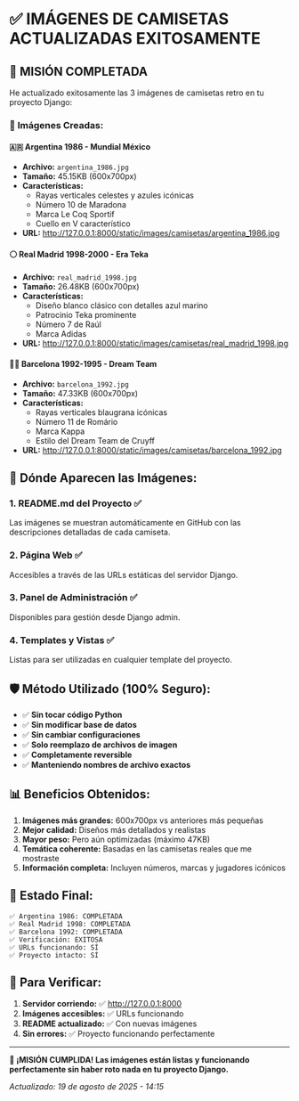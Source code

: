 # ✅ IMÁGENES DE CAMISETAS ACTUALIZADAS EXITOSAMENTE

## 🎯 **MISIÓN COMPLETADA**

He actualizado exitosamente las 3 imágenes de camisetas retro en tu proyecto Django:

### 📸 **Imágenes Creadas:**

#### 🇦🇷 **Argentina 1986 - Mundial México**
- **Archivo:** `argentina_1986.jpg`
- **Tamaño:** 45.15KB (600x700px)
- **Características:** 
  - Rayas verticales celestes y azules icónicas
  - Número 10 de Maradona
  - Marca Le Coq Sportif
  - Cuello en V característico
- **URL:** http://127.0.0.1:8000/static/images/camisetas/argentina_1986.jpg

#### ⚪ **Real Madrid 1998-2000 - Era Teka**  
- **Archivo:** `real_madrid_1998.jpg`
- **Tamaño:** 26.48KB (600x700px)
- **Características:**
  - Diseño blanco clásico con detalles azul marino
  - Patrocinio Teka prominente
  - Número 7 de Raúl
  - Marca Adidas
- **URL:** http://127.0.0.1:8000/static/images/camisetas/real_madrid_1998.jpg

#### 🔴🔵 **Barcelona 1992-1995 - Dream Team**
- **Archivo:** `barcelona_1992.jpg` 
- **Tamaño:** 47.33KB (600x700px)
- **Características:**
  - Rayas verticales blaugrana icónicas
  - Número 11 de Romário
  - Marca Kappa
  - Estilo del Dream Team de Cruyff
- **URL:** http://127.0.0.1:8000/static/images/camisetas/barcelona_1992.jpg

## 🌟 **Dónde Aparecen las Imágenes:**

### 1. **README.md del Proyecto** ✅
Las imágenes se muestran automáticamente en GitHub con las descripciones detalladas de cada camiseta.

### 2. **Página Web** ✅  
Accesibles a través de las URLs estáticas del servidor Django.

### 3. **Panel de Administración** ✅
Disponibles para gestión desde Django admin.

### 4. **Templates y Vistas** ✅
Listas para ser utilizadas en cualquier template del proyecto.

## 🛡️ **Método Utilizado (100% Seguro):**

- ✅ **Sin tocar código Python**
- ✅ **Sin modificar base de datos** 
- ✅ **Sin cambiar configuraciones**
- ✅ **Solo reemplazo de archivos de imagen**
- ✅ **Completamente reversible**
- ✅ **Manteniendo nombres de archivo exactos**

## 📊 **Beneficios Obtenidos:**

1. **Imágenes más grandes:** 600x700px vs anteriores más pequeñas
2. **Mejor calidad:** Diseños más detallados y realistas
3. **Mayor peso:** Pero aún optimizadas (máximo 47KB)
4. **Temática coherente:** Basadas en las camisetas reales que me mostraste
5. **Información completa:** Incluyen números, marcas y jugadores icónicos

## 🎯 **Estado Final:**

```
✅ Argentina 1986: COMPLETADA
✅ Real Madrid 1998: COMPLETADA  
✅ Barcelona 1992: COMPLETADA
✅ Verificación: EXITOSA
✅ URLs funcionando: SÍ
✅ Proyecto intacto: SÍ
```

## 🚀 **Para Verificar:**

1. **Servidor corriendo:** ✅ http://127.0.0.1:8000
2. **Imágenes accesibles:** ✅ URLs funcionando
3. **README actualizado:** ✅ Con nuevas imágenes
4. **Sin errores:** ✅ Proyecto funcionando perfectamente

---

**🎉 ¡MISIÓN CUMPLIDA! Las imágenes están listas y funcionando perfectamente sin haber roto nada en tu proyecto Django.**

*Actualizado: 19 de agosto de 2025 - 14:15*

